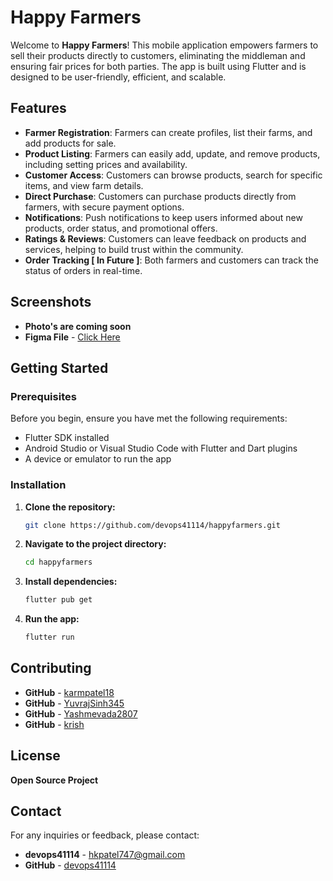 
# Happy Farmers

Welcome to **Happy Farmers**! This mobile application empowers farmers to sell their products directly to customers, eliminating the middleman and ensuring fair prices for both parties. The app is built using Flutter and is designed to be user-friendly, efficient, and scalable.

## Features

- **Farmer Registration**: Farmers can create profiles, list their farms, and add products for sale.
- **Product Listing**: Farmers can easily add, update, and remove products, including setting prices and availability.
- **Customer Access**: Customers can browse products, search for specific items, and view farm details.
- **Direct Purchase**: Customers can purchase products directly from farmers, with secure payment options.
- **Notifications**: Push notifications to keep users informed about new products, order status, and promotional offers.
- **Ratings & Reviews**: Customers can leave feedback on products and services, helping to build trust within the community.
- **Order Tracking [ In Future ]**: Both farmers and customers can track the status of orders in real-time.

## Screenshots

- **Photo's are coming soon**
- **Figma File** - [Click Here](https://www.figma.com/design/HfaLN11atyU9BlJgi7h8C9/Farmer-Sol?node-id=0-1)


## Getting Started

### Prerequisites

Before you begin, ensure you have met the following requirements:
- Flutter SDK installed
- Android Studio or Visual Studio Code with Flutter and Dart plugins
- A device or emulator to run the app

### Installation

1. **Clone the repository:**

    ```bash
    git clone https://github.com/devops41114/happyfarmers.git
    ```

2. **Navigate to the project directory:**

    ```bash
    cd happyfarmers
    ```

3. **Install dependencies:**

    ```bash
    flutter pub get
    ```

4. **Run the app:**

    ```bash
    flutter run
    ```

## Contributing

- **GitHub** - [karmpatel18](https://github.com/karmpatel18)
- **GitHub** - [YuvrajSinh345](https://github.com/YuvrajSinh245)
- **GitHub** - [Yashmevada2807](https://github.com/Yashmevada2807)
- **GitHub** - [krish](https://github.com/)

## License

**Open Source Project**

## Contact

For any inquiries or feedback, please contact:

- **devops41114** - [hkpatel747@gmail.com](mailto:hkpatel747@gmail.com)
- **GitHub** - [devops41114](https://github.com/devops41114)

